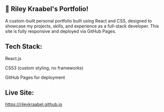 ## 🎨 Riley Kraabel's Portfolio!
A custom-built personal portfolio built using React and CSS, designed to showcase my projects, skills, and experience as a full-stack developer. This site is fully responsive and deployed via GitHub Pages.

## Tech Stack:

React.js

CSS3 (custom styling, no frameworks)

GitHub Pages for deployment

## Live Site:
https://rileykraabel.github.io
